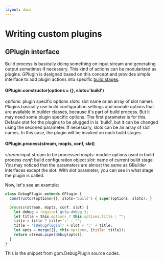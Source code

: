 ```yaml
---
layout: docs
---
```

# Writing custom plugins

## GPlugin interface
Build process is basically doing something on input stream and generating output sometimes if necessary. This kind of actions can be modularized as plugins. GPlugin is designed based on this concept and provides simple interface to add plugin actions into specific [build stages]({{site.baseurl}}/using-plugins).


#### GPlugin.constructor(options = {}, slots='build')
<i>options</i>: plugin specific options
<i>slots</i>: slot name or an array of slot names
Plugins basically use build configuration settings and module options that are available in builder classes, because it's part of build process. But it may need some plugin specific options. The first parameter is for this.<br>
Defaule stot for the plugins to be plugged in is 'build', but it can be changed using the seconed parameter. If necessary, slots can be an array of slot names. In this case, the plugin will be invoked on each build stages.

#### GPlugin.process(stream, mopts, conf, slot)
<i>stream</i>:input stream to be processed
<i>mopts</i>: module options used in build process
<i>conf</i>: build configuration object
<i>slot</i>: name of current build stage
You may noticed that the parameters are almost the same as GBuilder interfaces except the slot. With slot parameter, you can see in what stage the plugin is called.

Now, let's see an example:
```javascript
class DebugPlugin extends GPlugin {
  constructor(options={}, slots='build') { super(options, slots); }

  process(stream, mopts, conf, slot) {
    let debug = require('gulp-debug');
    let title = this.options ? this.options.title : "";
    title = title ? title+':' : "";
    title = '[DebugPlugin]' + slot + ':' + title;
    let opts = merge({}, this.options, {title: title});
    return stream.pipe(debug(opts));
  }
}
```
This is the snippet from gbm.DebugPlugin source codes.
